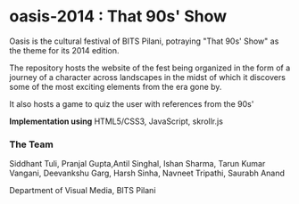 # oasis-2014 : That 90s' Show

Oasis is the cultural festival of BITS Pilani, potraying "That 90s' Show" as the theme for its 2014 edition.

The repository hosts the website of the fest being organized in the form of a journey of a character across landscapes in the midst of which it discovers some of the most exciting elements from the era gone by. 

It also hosts a game to quiz the user with references from the 90s' 

**Implementation using** HTML5/CSS3, JavaScript, skrollr.js

### The Team 
Siddhant Tuli, Pranjal Gupta,Antil Singhal, Ishan Sharma, Tarun Kumar Vangani, Deevankshu Garg, Harsh Sinha, Navneet Tripathi, Saurabh Anand

Department of Visual Media, BITS Pilani
